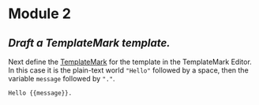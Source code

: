 # Module 2

## _Draft a TemplateMark template._

Next define the [TemplateMark](https://github.com/accordproject/markdown-transform?tab=readme-ov-file#templatemark-dom) for the template in the TemplateMark Editor. In this case it is the plain-text world `"Hello"` followed by a space, then the variable `message` followed by `"."`.

```
Hello {{message}}.
```